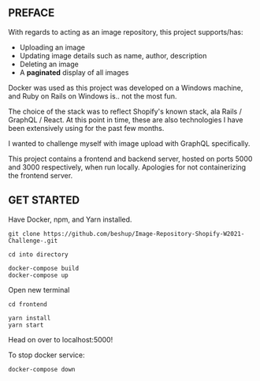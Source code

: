 ## PREFACE

With regards to acting as an image repository, this project supports/has:

- Uploading an image
- Updating image details such as name, author, description
- Deleting an image
- A **paginated** display of all images

Docker was used as this project was developed on a Windows machine, and Ruby on Rails on Windows is.. not the most fun.

The choice of the stack was to reflect Shopify's known stack, ala Rails / GraphQL / React. At this point in time, these are also technologies I have been extensively using for the past few months. 

I wanted to challenge myself with image upload with GraphQL specifically. 

This project contains a frontend and backend server, hosted on ports 5000 and 3000 respectively, when run locally. Apologies for not containerizing the frontend server.

## GET STARTED

Have Docker, npm, and Yarn installed.

```
git clone https://github.com/beshup/Image-Repository-Shopify-W2021-Challenge-.git
```
```
cd into directory
```
```
docker-compose build
docker-compose up 
```
Open new terminal
```
cd frontend
```
```
yarn install
yarn start 
```

Head on over to localhost:5000!

To stop docker service:

```
docker-compose down
```
